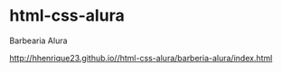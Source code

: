 # html-css-alura
 
Barbearia Alura

<a href="http://hhenrique23.github.io//html-css-alura/barberia-alura/index.html" target="_blank">http://hhenrique23.github.io//html-css-alura/barberia-alura/index.html</a>
